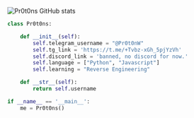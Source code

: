 ![Pr0t0ns GitHub stats](https://github-readme-stats.vercel.app/api?username=pr0t0ns&show_icons=true&theme=radical)
```python
class Pr0t0ns:

    def __init__(self):
        self.telegram_username = "@Pr0t0nW"
        self.tg_link = 'https://t.me/+Tvbz-xGh_5pjYzVh'
        self.discord_link = 'banned, no discord for now.'
        self.language = ["Python", "Javascript"]
        self.learning = "Reverse Engineering"    

    def __str__(self):
        return self.username

if __name__ == '__main__':
    me = Pr0t0ns()
```
